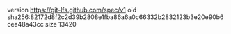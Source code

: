 version https://git-lfs.github.com/spec/v1
oid sha256:82172d8f2c2d39b2808e1fba86a6a0c66332b2832123b3e20e90b6cea48a43cc
size 13420
